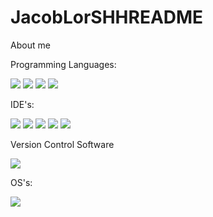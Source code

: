 # JacobLorSHHREADME
About me
<br>

<p>Programming Languages:</p>

<img src= "https://img.shields.io/badge/Python-FFD43B?style=for-the-badge&logo=python&logoColor=blue" />

<img src= "https://img.shields.io/badge/Scratch-4D97FF?style=for-the-badge&logo=Scratch&logoColor=white" />

<img src= "https://img.shields.io/badge/PHP-777BB4?style=for-the-badge&logo=php&logoColor=white"/>

<img src= "https://img.shields.io/badge/HTML5-E34F26?style=for-the-badge&logo=html5&logoColor=white"/>

<p>IDE's:</p>

<img src = "https://img.shields.io/badge/nano-4A90E2?style=for-the-badge&logo=nano&logoColor=white"/>

<img src = "https://img.shields.io/badge/conda-342B029.svg?&style=for-the-badge&logo=anaconda&logoColor=white"/>

<img src = "https://img.shields.io/badge/VSCode-0078D4?style=for-the-badge&logo=visual%20studio%20code&logoColor=white"/>

<img src = "https://img.shields.io/badge/replit-667881?style=for-the-badge&logo=replit&logoColor=white"/>

<img src = "https://img.shields.io/badge/PyCharm-000000.svg?&style=for-the-badge&logo=PyCharm&logoColor=white"/>

<p>Version Control Software</p>

<img src = "https://img.shields.io/badge/GitHub-100000?style=for-the-badge&logo=github&logoColor=white"/>

<p>OS's:</p>

<img src = "https://img.shields.io/badge/Linux-FCC624?style=for-the-badge&logo=linux&logoColor=black"/>
